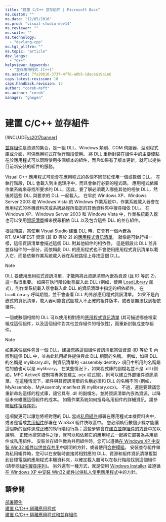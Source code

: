 ```yaml
---
title: "建置 C/C++ 並存組件 | Microsoft Docs"
ms.custom: ""
ms.date: "12/05/2016"
ms.prod: "visual-studio-dev14"
ms.reviewer: ""
ms.suite: ""
ms.technology: 
  - "devlang-cpp"
ms.tgt_pltfrm: ""
ms.topic: "article"
dev_langs: 
  - "C++"
helpviewer_keywords: 
  - "並存應用程式 [C++]"
ms.assetid: 7fa20b16-3737-4f76-a0b5-1dacea19a1e8
caps.latest.revision: 18
caps.handback.revision: 13
author: "corob-msft"
ms.author: "corob"
manager: "ghogen"
---
```

# 建置 C/C++ 並存組件
[!INCLUDE[vs2017banner](../assembler/inline/includes/vs2017banner.md)]

[並存組件](_win32_side_by_side_assemblies)是資源的集合，是一組 DLL、Windows 類別、COM 伺服器、型別程式庫或介面，可供應用程式在執行階段使用。  將 DLL 重新封裝在組件中的主要優點在於應用程式可以同時使用多個版本的組件，而且如果有了版本更新，就可以提供目前新安裝的組件的服務。  
  
 Visual C\+\+ 應用程式可能會在應用程式的各個不同部位使用一個或數個 DLL。  在執行階段，DLL 會載入到主處理序中，而且會執行必要的程式碼。  應用程式依賴作業系統來尋找所要求的 DLL，因此，要了解必須載入哪些其他的相依 DLL，然後將這些 DLL 與要求的 DLL 一起載入。  在早於 Windows XP、Windows Server 2003 和 Windows Vista 的 Windows 作業系統中，作業系統載入器會在應用程式的本機資料夾或系統路徑所指定的其他資料夾中搜尋相依 DLL。  在 Windows XP、Windows Server 2003 和 Windows Vista 中，作業系統載入器也可以使用[資訊清單](http://msdn.microsoft.com/library/aa375365)檔來搜尋相依 DLL 以及包含這些 DLL 的並存組件。  
  
 根據預設，當使用 Visual Studio 建置 DLL 時，它會有一個內嵌為 RT\_MANIFEST 資源 \(其 ID 等於 2\) 的[應用程式資訊清單](http://msdn.microsoft.com/library/aa374191)。  就像是可執行檔一樣，這個資訊清單會描述這個 DLL 對其他組件的相依性。  這是假設此 DLL 並非並存組件的一部分，而依賴此 DLL 的應用程式也不會使用應用程式資訊清單以載入它，而是依賴作業系統載入器在系統路徑上尋找這個 DLL。  
  
> [!NOTE]
>  DLL 要使用應用程式資訊清單，才能夠將此資訊清單內嵌為資源 \(且 ID 等於 2\)，這一點很重要。  如果在執行階段動態載入此 DLL \(例如，使用 [LoadLibrary](http://msdn.microsoft.com/library/windows/desktop/ms684175) 函式\)，則作業系統載入器會載入此 DLL 的資訊清單中指定的相依組件。  在 `LoadLibrary` 呼叫期間，並不會查看 DLL 的外部應用程式資訊清單。  如果不是內嵌式的資訊清單，載入器可能會試圖載入不正確的組件版本，或者是無法找到相依組件。  
  
 一個或數個相關的 DLL 可以使用相對應的[應用程式資訊清單](http://msdn.microsoft.com/library/aa374219) \(其可描述哪些檔案組成這個組件，以及這個組件對其他並存組件的相依性\)，而重新封裝成並存組件。  
  
> [!NOTE]
>  如果某個組件包含一個 DLL，建議您將這個組件資訊清單當做資源 \(ID 等於 1\) 內嵌到這個 DLL 中，並為此私用組件提供與此 DLL 相同的名稱。  例如，如果 DLL 的名稱是 mylibrary.dll，則資訊清單的 \<assemblyIdentity\> 項目中所用的名稱屬性的值也可以是 mylibrary。  在某些情況下，如果程式庫的副檔名並不是 .dll \(例如，MFC ActiveX 控制項專案會建立 .ocx 程式庫\)，則可以建立外部組件資訊清單。  在這種情況下，組件與其資訊清單的名稱必須和 DLL 的名稱不同 \(例如，MyAssembly、MyAssembly.manifest 與 mylibrary.ocx\)。  不過，還是要建議您重新命名這樣的程式庫，讓它具有 .dll 的副檔名，並將資訊清單內嵌為資源，以降低未來維護這個組件的成本。  如需作業系統如何搜尋私用組件的詳細資訊，請參閱[組件搜尋序列](http://msdn.microsoft.com/library/aa374224)。  
  
 這項變更可以讓您將相對應的 DLL 當成[私用組件](_win32_private_assemblies)部署在應用程式本機資料夾中，或者是當成[共用組件](https://msdn.microsoft.com/en-us/library/aa375996.aspx)部署在 WinSxS 組件快取區中。  您必須執行數個步驟才能讓這個新的組件達成正確的執行階段行為；這些步驟會在[建立並存組件的方針](http://msdn.microsoft.com/library/aa375155)中加以說明。  正確地撰寫組件之後，就可以和依賴它的應用程式一起將它部署為共用組件或私用組件。  安裝並存組件做為共用組件時，您可以遵循[在 Windows XP 中安裝 Win32 組件以供並存共用](http://msdn.microsoft.com/library/aa369532)中說明的方針，或者使用[合併模組](http://msdn.microsoft.com/library/aa369820)。  安裝並存組件做為私用組件時，您可以在安裝時直接將相對應的 DLL、資源和組件資訊清單複製到目標電腦的應用程式本機資料夾，以確定載入器可以在執行階段找到這個組件 \(請參閱[組件搜尋序列](http://msdn.microsoft.com/library/aa374224)\)。  另外還有一種方式，就是使用 [Windows Installer](http://msdn.microsoft.com/library/cc185688) 並遵循[在 Windows XP 中安裝 Win32 組件以供私人使用應用程式](http://msdn.microsoft.com/library/aa369534)中的方針。  
  
## 請參閱  
 [部署範例](../ide/deployment-examples.md)   
 [建置 C\/C\+\+ 隔離應用程式](../build/building-c-cpp-isolated-applications.md)   
 [建置 C\/C\+\+ 隔離應用程式和並存組件](../build/building-c-cpp-isolated-applications-and-side-by-side-assemblies.md)
